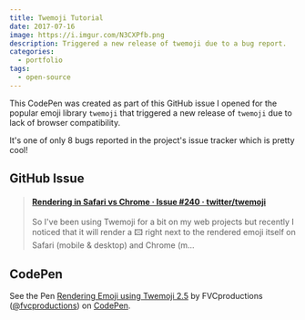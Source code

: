 ```yaml
---
title: Twemoji Tutorial
date: 2017-07-16
image: https://i.imgur.com/N3CXPfb.png
description: Triggered a new release of twemoji due to a bug report.
categories:
  - portfolio
tags:
  - open-source
---
```


This CodePen was created as part of this GitHub issue I opened for the popular emoji library `twemoji` that triggered a new release of `twemoji` due to lack of browser compatibility.

It's one of only 8 bugs reported in the project's issue tracker which is pretty cool!

## GitHub Issue

<blockquote class="embedly-card"><h4><a href="https://github.com/twitter/twemoji/issues/240">Rendering in Safari vs Chrome · Issue #240 · twitter/twemoji</a></h4><p>So I&#39;ve been using Twemoji for a bit on my web projects but recently I noticed that it will render a ️️️️🖾 right next to the rendered emoji itself on Safari (mobile &amp; desktop) and Chrome (m...</p></blockquote>
<script async src="//cdn.embedly.com/widgets/platform.js" charset="UTF-8"></script>

## CodePen

<p data-height="500" data-theme-id="light" data-slug-hash="pddRKV" data-default-tab="css,result" data-user="fvcproductions" data-embed-version="2" data-pen-title="Rendering Emoji using Twemoji 2.5" class="codepen">See the Pen <a href="https://codepen.io/fvcproductions/pen/pddRKV/">Rendering Emoji using Twemoji 2.5</a> by FVCproductions (<a href="https://codepen.io/fvcproductions">@fvcproductions</a>) on <a href="https://codepen.io">CodePen</a>.</p>
<script async src="https://production-assets.codepen.io/assets/embed/ei.js"></script>
